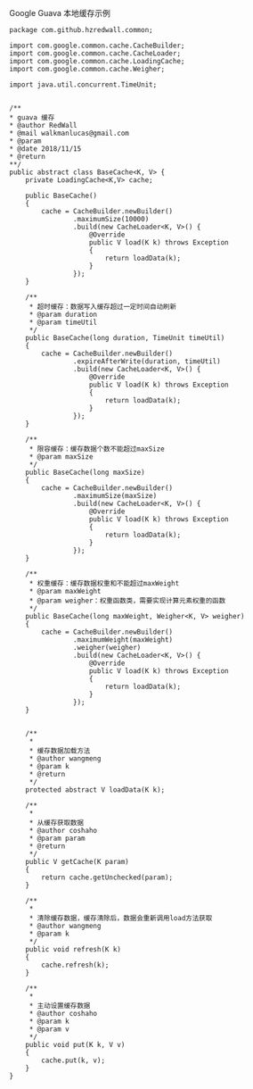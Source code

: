 Google Guava 本地缓存示例

    package com.github.hzredwall.common;
    
    import com.google.common.cache.CacheBuilder;
    import com.google.common.cache.CacheLoader;
    import com.google.common.cache.LoadingCache;
    import com.google.common.cache.Weigher;
    
    import java.util.concurrent.TimeUnit;
    
    
    /**
    * guava 缓存
    * @author RedWall
    * @mail walkmanlucas@gmail.com
    * @param 
    * @date 2018/11/15
    * @return 
    **/
    public abstract class BaseCache<K, V> {
        private LoadingCache<K,V> cache;
    
        public BaseCache()
        {
            cache = CacheBuilder.newBuilder()
                    .maximumSize(10000)
                    .build(new CacheLoader<K, V>() {
                        @Override
                        public V load(K k) throws Exception
                        {
                            return loadData(k);
                        }
                    });
        }
    
        /**
         * 超时缓存：数据写入缓存超过一定时间自动刷新
         * @param duration
         * @param timeUtil
         */
        public BaseCache(long duration, TimeUnit timeUtil)
        {
            cache = CacheBuilder.newBuilder()
                    .expireAfterWrite(duration, timeUtil)
                    .build(new CacheLoader<K, V>() {
                        @Override
                        public V load(K k) throws Exception
                        {
                            return loadData(k);
                        }
                    });
        }
    
        /**
         * 限容缓存：缓存数据个数不能超过maxSize
         * @param maxSize
         */
        public BaseCache(long maxSize)
        {
            cache = CacheBuilder.newBuilder()
                    .maximumSize(maxSize)
                    .build(new CacheLoader<K, V>() {
                        @Override
                        public V load(K k) throws Exception
                        {
                            return loadData(k);
                        }
                    });
        }
    
        /**
         * 权重缓存：缓存数据权重和不能超过maxWeight
         * @param maxWeight
         * @param weigher：权重函数类，需要实现计算元素权重的函数
         */
        public BaseCache(long maxWeight, Weigher<K, V> weigher)
        {
            cache = CacheBuilder.newBuilder()
                    .maximumWeight(maxWeight)
                    .weigher(weigher)
                    .build(new CacheLoader<K, V>() {
                        @Override
                        public V load(K k) throws Exception
                        {
                            return loadData(k);
                        }
                    });
        }
    
    
        /**
         *
         * 缓存数据加载方法
         * @author wangmeng
         * @param k
         * @return
         */
        protected abstract V loadData(K k);
    
        /**
         *
         * 从缓存获取数据
         * @author coshaho
         * @param param
         * @return
         */
        public V getCache(K param)
        {
            return cache.getUnchecked(param);
        }
    
        /**
         *
         * 清除缓存数据，缓存清除后，数据会重新调用load方法获取
         * @author wangmeng
         * @param k
         */
        public void refresh(K k)
        {
            cache.refresh(k);
        }
    
        /**
         *
         * 主动设置缓存数据
         * @author coshaho
         * @param k
         * @param v
         */
        public void put(K k, V v)
        {
            cache.put(k, v);
        }
    }


